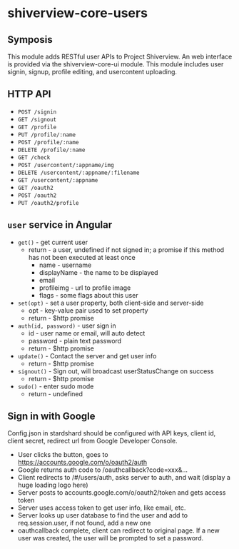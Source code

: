 # shiverview-core-users

## Symposis

This module adds RESTful user APIs to Project Shiverview. An web interface is provided via the shiverview-core-ui module. This module includes user signin, signup, profile editing, and usercontent uploading.

## HTTP API

* `POST /signin`
* `GET /signout`
* `GET /profile`
* `PUT /profile/:name`
* `POST /profile/:name`
* `DELETE /profile/:name`
* `GET /check`
* `POST /usercontent/:appname/img`
* `DELETE /usercontent/:appname/:filename`
* `GET /usercontent/:appname`
* `GET /oauth2`
* `POST /oauth2`
* `PUT /oauth2/profile`

## `user` service in Angular

* `get()` - get current user
  * return - a user, undefined if not signed in; a promise if this method has not been executed at least once
    * name - username
    * displayName - the name to be displayed
    * email
    * profileimg - url to profile image
    * flags - some flags about this user
* `set(opt)` - set a user property, both client-side and server-side
  * opt - key-value pair used to set property
  * return - $http promise
* `auth(id, password)` - user sign in
  * id - user name or email, will auto detect
  * password - plain text password
  * return - $http promise
* `update()` - Contact the server and get user info
  * return - $http promise
* `signout()` - Sign out, will broadcast userStatusChange on success
  * return - $http promise
* `sudo()` - enter sudo mode
  * return - undefined

## Sign in with Google

Config.json in stardshard should be configured with API keys, client id, client secret, redirect url from Google Developer Console.

* User clicks the button, goes to https://accounts.google.com/o/oauth2/auth
* Google returns auth code to /oauthcallback?code=xxx&...
* Client redirects to /#/users/auth, asks server to auth, and wait (display a huge loading logo here)
* Server posts to accounts.google.com/o/oauth2/token and gets access token
* Server uses access token to get user info, like email, etc.
* Server looks up user database to find the user and add to req.session.user, if not found, add a new one
* oauthcallback complete, client can redirect to original page. If a new user was created, the user will be prompted to set a password.
